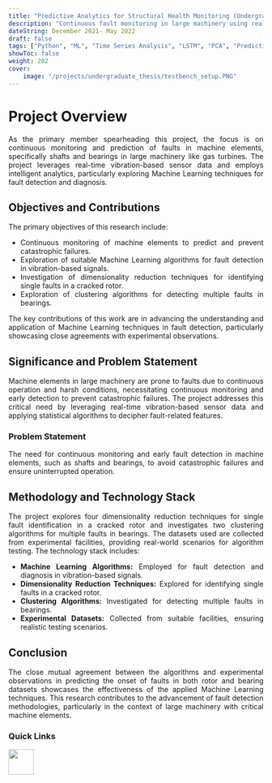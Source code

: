 ```yaml
---
title: "Predictive Analytics for Structural Health Monitoring (Undergraduate Thesis)"
description: "Continuous fault monitoring in large machinery using real-time vibration data and Machine Learning, advancing fault detection methodologies."
dateString: December 2021- May 2022
draft: false
tags: ["Python", "ML", "Time Series Analysis", "LSTM", "PCA", "Predictive Maintenance"]
showToc: false
weight: 202
cover:
    image: "/projects/undergraduate_thesis/testbench_setup.PNG"
--- 
```

<div style="text-align: justify">

<h1> Project Overview</h1>
As the primary member spearheading this project, the focus is on continuous monitoring and prediction of faults in machine elements, specifically shafts and bearings in large machinery like gas turbines. The project leverages real-time vibration-based sensor data and employs intelligent analytics, particularly exploring Machine Learning techniques for fault detection and diagnosis.

<h2> Objectives and Contributions</h2>
The primary objectives of this research include:

- Continuous monitoring of machine elements to predict and prevent catastrophic failures.
- Exploration of suitable Machine Learning algorithms for fault detection in vibration-based signals.
- Investigation of dimensionality reduction techniques for identifying single faults in a cracked rotor.
- Exploration of clustering algorithms for detecting multiple faults in bearings.

The key contributions of this work are in advancing the understanding and application of Machine Learning techniques in fault detection, particularly showcasing close agreements with experimental observations.

<h2> Significance and Problem Statement</h2>
Machine elements in large machinery are prone to faults due to continuous operation and harsh conditions, necessitating continuous monitoring and early detection to prevent catastrophic failures. The project addresses this critical need by leveraging real-time vibration-based sensor data and applying statistical algorithms to decipher fault-related features.

<h3> Problem Statement </h3>
The need for continuous monitoring and early fault detection in machine elements, such as shafts and bearings, to avoid catastrophic failures and ensure uninterrupted operation.

<h2> Methodology and Technology Stack </h2>
The project explores four dimensionality reduction techniques for single fault identification in a cracked rotor and investigates two clustering algorithms for multiple faults in bearings. The datasets used are collected from experimental facilities, providing real-world scenarios for algorithm testing. The technology stack includes:

- **Machine Learning Algorithms:** Employed for fault detection and diagnosis in vibration-based signals.
- **Dimensionality Reduction Techniques:** Explored for identifying single faults in a cracked rotor.
- **Clustering Algorithms:** Investigated for detecting multiple faults in bearings.
- **Experimental Datasets:** Collected from suitable facilities, ensuring realistic testing scenarios.

<h2> Conclusion</h2>
The close mutual agreement between the algorithms and experimental observations in predicting the onset of faults in both rotor and bearing datasets showcases the effectiveness of the applied Machine Learning techniques. This research contributes to the advancement of fault detection methodologies, particularly in the context of large machinery with critical machine elements.

</div>

<h3> Quick Links </h3>
<!--- this is for the link icons  --->
<meta name="viewport" content="width=device-width, initial-scale=1" />
<style>
  /* styles for grid container */
  .grid-container {
    display: grid;
    grid-template-columns: 60px 1fr;
    
    position: relative;
  }

  .grid-item {
    overflow: hidden;
  }
</style>
<div class="grid-container">
  <div class="grid-item">
    <a href="https://drive.google.com/file/d/1gg__jVtc1fmSMK726ly6ERgmFYgqzdw-/view?usp=drive_link"><img src="/icons/thesis.png" width="50" height="50" style="justify-content: space-between;" /></a>
  </div>
</div>
